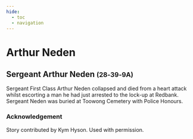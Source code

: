 ```yaml
---
hide:
  - toc
  - navigation 
---
```


# Arthur Neden

<!--
**dmy — 9 May 1956**
-->

## Sergeant Arthur Neden  <small>(28‑39‑9A)</small>

Sergeant First Class Arthur Neden collapsed and died from a heart attack whilst escorting a man he had just arrested to the lock-up at Redbank.
Sergeant Neden was buried at Toowong Cemetery with Police Honours.
 
### Acknowledgement

Story contributed by Kym Hyson. Used with permission.
